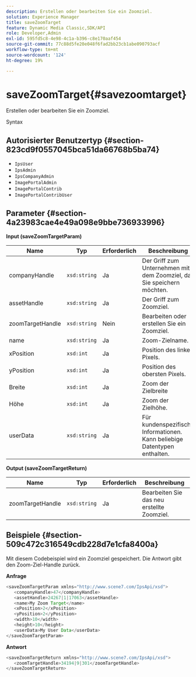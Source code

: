 ```yaml
---
description: Erstellen oder bearbeiten Sie ein Zoomziel.
solution: Experience Manager
title: saveZoomTarget
feature: Dynamic Media Classic,SDK/API
role: Developer,Admin
exl-id: 595fd5c8-4e98-4c1a-b396-c8e170aaf454
source-git-commit: 77c88d5fe20e048f6fad2bb23cb1abe090793acf
workflow-type: tm+mt
source-wordcount: '124'
ht-degree: 19%

---
```


# saveZoomTarget{#savezoomtarget}

Erstellen oder bearbeiten Sie ein Zoomziel.

Syntax

## Autorisierter Benutzertyp {#section-823cd9f0557045bca51da66768b5ba74}

* `IpsUser`
* `IpsAdmin`
* `IpsCompanyAdmin`
* `ImagePortalAdmin`
* `ImagePortalContrib`
* `ImagePortalContribUser`

## Parameter {#section-4a23983cae4e49a098e9bbe736933996}

**Input (saveZoomTargetParam)**

| Name | Typ | Erforderlich | Beschreibung |
|---|---|---|---|
| companyHandle | `xsd:string` | Ja | Der Griff zum Unternehmen mit dem Zoomziel, das Sie speichern möchten. |
| assetHandle | `xsd:string` | Ja | Der Griff zum Zoomziel. |
| zoomTargetHandle | `xsd:string` | Nein | Bearbeiten oder erstellen Sie ein Zoomziel. |
| name | `xsd:string` | Ja | Zoom-Zielname. |
| xPosition | `xsd:int` | Ja | Position des linken Pixels. |
| yPosition | `xsd:int` | Ja | Position des obersten Pixels. |
| Breite | `xsd:int` | Ja | Zoom der Zielbreite |
| Höhe | `xsd:int` | Ja | Zoom der Zielhöhe. |
| userData | `xsd:string` | Ja | Für kundenspezifische Informationen. Kann beliebige Datentypen enthalten. |

**Output (saveZoomTargetReturn)**

| Name | Typ | Erforderlich | Beschreibung |
|---|---|---|---|
| zoomTargetHandle | `xsd:string` | Ja | Bearbeiten Sie das neu erstellte Zoomziel. |

## Beispiele {#section-509c472c316549cdb228d7e1cfa8400a}

Mit diesem Codebeispiel wird ein Zoomziel gespeichert. Die Antwort gibt den Zoom-Ziel-Handle zurück.

**Anfrage**

```java
<saveZoomTargetParam xmlns="http://www.scene7.com/IpsApi/xsd">
   <companyHandle>47</companyHandle>
   <assetHandle>24267|1|17063</assetHandle>
   <name>My Zoom Target</name>
   <xPosition>2</xPosition>
   <yPosition>2</yPosition>
   <width>10</width>
   <height>10</height>
   <userData>My User Data</userData>
</saveZoomTargetParam>
```

**Antwort**

```java
<saveZoomTargetReturn xmlns="http://www.scene7.com/IpsApi/xsd">
   <zoomTargetHandle>34194|9|301</zoomTargetHandle>
</saveZoomTargetReturn>
```
